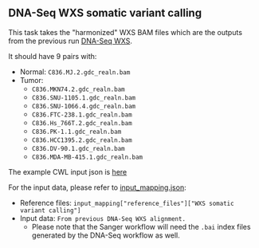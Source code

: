 ## DNA-Seq WXS somatic variant calling

This task takes the "harmonized" WXS BAM files which are the outputs from the previous run [DNA-Seq WXS](../../tasks/WXS/README.md).

It should have 9 pairs with:
* Normal: `C836.MJ.2.gdc_realn.bam`
* Tumor:
  * `C836.MKN74.2.gdc_realn.bam`
  * `C836.SNU-1105.1.gdc_realn.bam`
  * `C836.SNU-1066.4.gdc_realn.bam`
  * `C836.FTC-238.1.gdc_realn.bam`
  * `C836.Hs_766T.2.gdc_realn.bam`
  * `C836.PK-1.1.gdc_realn.bam`
  * `C836.HCC1395.2.gdc_realn.bam`
  * `C836.DV-90.1.gdc_realn.bam`
  * `C836.MDA-MB-415.1.gdc_realn.bam`

The example CWL input json is [here](wxs.variant-calling.input.json)

For the input data, please refer to [input_mapping.json](../../input_mapping/input_mapping.json):
* Reference files: `input_mapping["reference_files"]["WXS somatic variant calling"]`
* Input data: `From previous DNA-Seq WXS alignment.`
  * Please note that the Sanger workflow will need the `.bai` index files generated by the DNA-Seq workflow as well.